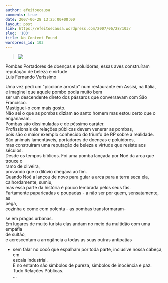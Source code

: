 ```yaml
---
author: efeitoecausa
comments: true
date: 2007-06-28 13:25:00+00:00
layout: post
link: https://efeitoecausa.wordpress.com/2007/06/28/103/
slug: '103'
title: No Content Found
wordpress_id: 103
---
```


>[![](http://efeitoecausa.files.wordpress.com/2007/06/pomba.jpg?w=300)](http://efeitoecausa.files.wordpress.com/2007/06/pomba.jpg)  


  
  
  
  
  
  
  
Pombas Portadores de doenças e poluidoras, essas aves construíram reputação de  beleza e virtude  
Luis Fernando Verissimo  
  
Uma vez pedi um "piccione  arrosto" num restaurante em Assisi, na Itália,  
e imaginei que aquele pombo  podia muito bem  
ser um descendente direto dos pássaros que conversavam com  São Francisco.  
Mastiguei-o com mais gosto.  
Não sei o que as pombas  diziam ao santo homem mas estou certo que o  
enganavam.  
Pombas são  dissimuladas e de péssimo caráter.  
Profissionais de relações públicas devem  venerar as pombas,  
pois são o maior exemplo conhecido do triunfo de RP sobre  a realidade.  
São animais lamentáveis, portadores de doenças e poluidores,  
mas construíram uma reputação de beleza e virtude que resiste aos séculos.  
Desde os tempos bíblicos. Foi uma pomba lançada por Noé da arca que trouxe  o  
ramo de oliveira,  
provando que o dilúvio chegava ao fim.  
Quando Noé  a lançou de novo para guiar a arca para a terra seca ela,  
calhordamente,  sumiu,  
mas essa parte da história é pouco lembrada pelos seus fãs.  
Fartamente paparicadas e poupadas - a não ser por quem, sensatamente,  as  
pega,  
cozinha e come com polenta - as pombas transformaram-

se em  pragas urbanas.  
Em lugares de muito turista elas andam no meio da multidão  com uma empáfia  
de sultão,  
e acrescentam a arrogância a todas as suas  outras antipatias  
- sem falar no cocô que espalham por toda parte, inclusive  nossa cabeça, em  
escala industrial.  
E no entanto são símbolos de pureza,  símbolos de inocência e paz.  
Tudo Relações Públicas.  
...  

